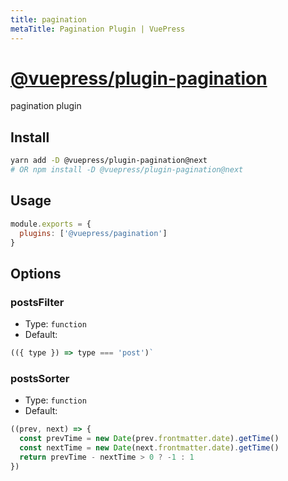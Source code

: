 ```yaml
---
title: pagination
metaTitle: Pagination Plugin | VuePress
---
```


# [@vuepress/plugin-pagination](https://github.com/vuejs/vuepress/tree/master/packages/%40vuepress/plugin-pagination)

pagination plugin

## Install

```bash
yarn add -D @vuepress/plugin-pagination@next
# OR npm install -D @vuepress/plugin-pagination@next
```

## Usage

```javascript
module.exports = {
  plugins: ['@vuepress/pagination'] 
}
```

## Options

### postsFilter

- Type: `function`
- Default:

```js
(({ type }) => type === 'post')`
```

### postsSorter

- Type: `function`
- Default:

```js
((prev, next) => {
  const prevTime = new Date(prev.frontmatter.date).getTime()
  const nextTime = new Date(next.frontmatter.date).getTime()
  return prevTime - nextTime > 0 ? -1 : 1
})
```
